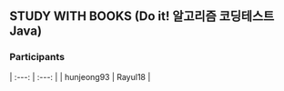## STUDY WITH BOOKS (Do it! 알고리즘 코딩테스트 Java)

### Participants

| :---: | :---: |
| hunjeong93 | Rayul18 |

